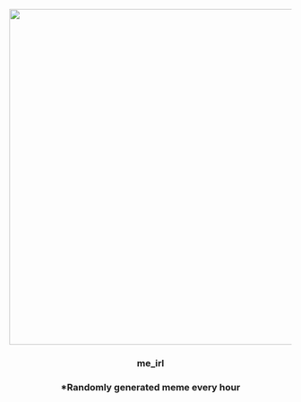 <p align="center">
        <img src="https://i.redd.it/nu99rx5xwxj91.jpg" width="600" height="600">
        </p>
        <h3 align="center">me_irl</h3>
        <h3 align="center">*Randomly generated meme every hour</h3>
    
